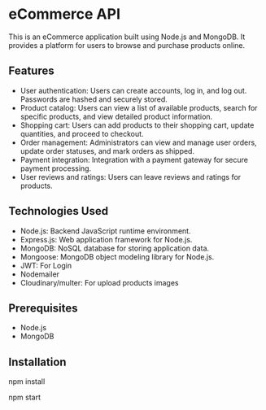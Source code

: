 # eCommerce API 

This is an eCommerce application built using Node.js and MongoDB. It provides a platform for users to browse and purchase products online.

## Features

- User authentication: Users can create accounts, log in, and log out. Passwords are hashed and securely stored.
- Product catalog: Users can view a list of available products, search for specific products, and view detailed product information.
- Shopping cart: Users can add products to their shopping cart, update quantities, and proceed to checkout.
- Order management: Administrators can view and manage user orders, update order statuses, and mark orders as shipped.
- Payment integration: Integration with a payment gateway for secure payment processing.
- User reviews and ratings: Users can leave reviews and ratings for products.


## Technologies Used

- Node.js: Backend JavaScript runtime environment.
- Express.js: Web application framework for Node.js.
- MongoDB: NoSQL database for storing application data.
- Mongoose: MongoDB object modeling library for Node.js.
- JWT: For Login
- Nodemailer
- Cloudinary/multer: For upload products images

## Prerequisites

- Node.js
- MongoDB 

## Installation

   npm install

   npm start

